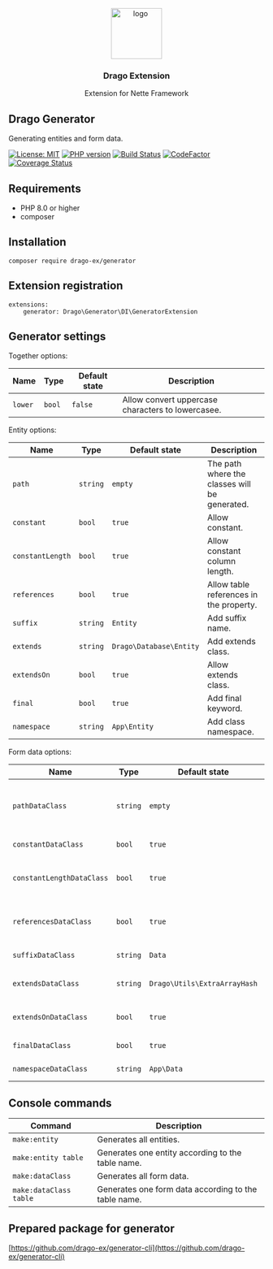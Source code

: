 <p align="center">
  <img src="https://avatars0.githubusercontent.com/u/11717487?s=400&u=40ecb522587ebbcfe67801ccb6f11497b259f84b&v=4" width="100" alt="logo">
</p>

<h3 align="center">Drago Extension</h3>
<p align="center">Extension for Nette Framework</p>

## Drago Generator

Generating entities and form data.

[![License: MIT](https://img.shields.io/badge/License-MIT-yellow.svg)](https://raw.githubusercontent.com/drago-ex/generator/master/license.md)
[![PHP version](https://badge.fury.io/ph/drago-ex%2Fgenerator.svg)](https://badge.fury.io/ph/drago-ex%2Fgenerator)
[![Build Status](https://travis-ci.org/drago-ex/generator.svg?branch=master)](https://travis-ci.org/drago-ex/generator)
[![CodeFactor](https://www.codefactor.io/repository/github/drago-ex/generator/badge)](https://www.codefactor.io/repository/github/drago-ex/generator)
[![Coverage Status](https://coveralls.io/repos/github/drago-ex/generator/badge.svg?branch=master)](https://coveralls.io/github/drago-ex/generator?branch=master)

## Requirements

- PHP 8.0 or higher
- composer

## Installation

```
composer require drago-ex/generator
```

## Extension registration

```neon
extensions:
	generator: Drago\Generator\DI\GeneratorExtension
```

## Generator settings

Together options:

| Name                | Type             | Default state                | Description
| --------------------| ---------------- | -----------------------------| ------------------------------------------------- |
| `lower`             | `bool`           | `false`                      | Allow convert uppercase characters to lowercasee. |

Entity options:

| Name                | Type             | Default state                | Description
| --------------------| ---------------- | -----------------------------| --------------------------------------------- |
| `path`              | `string`         | `empty`                      | The path where the classes will be generated. |
| `constant`          | `bool`           | `true`                       | Allow constant.                               |
| `constantLength`    | `bool`           | `true`                       | Allow constant column length.                 |
| `references`        | `bool`           | `true`                       | Allow table references in the property.       |
| `suffix`            | `string`         | `Entity`                     | Add suffix name.                              |
| `extends`           | `string`         | `Drago\Database\Entity`      | Add extends class.                            |
| `extendsOn`         | `bool`           | `true`                       | Allow extends class.                          |
| `final    `         | `bool`           | `true`                       | Add final keyword.                            |
| `namespace`         | `string`         | `App\Entity`                 | Add class namespace.                          |

Form data options:

| Name                      | Type             | Default state                | Description
| --------------------------| ---------------- | -----------------------------| --------------------------------------------- |
| `pathDataClass`           | `string`         | `empty`                      | The path where the classes will be generated. |
| `constantDataClass`       | `bool`           | `true`                       | Allow constant.                               |
| `constantLengthDataClass` | `bool`           | `true`                       | Allow constant column length.                 |
| `referencesDataClass`     | `bool`           | `true`                       | Allow table references in the property.       |
| `suffixDataClass`         | `string`         | `Data`                       | Add suffix name.                              |
| `extendsDataClass`        | `string`         | `Drago\Utils\ExtraArrayHash` | Add extends class.                            |
| `extendsOnDataClass`      | `bool`           | `true`                       | Allow extends class.                          |
| `finalDataClass`          | `bool`           | `true`                       | Add final keyword.                            |
| `namespaceDataClass `     | `string`         | `App\Data`                   | Add class namespace.                          |

## Console commands

| Command                | Description
| ---------------------- | -----------------------------------------------------|
| `make:entity`          | Generates all entities.                              |
| `make:entity table`    | Generates one entity according to the table name.    |
| `make:dataClass`       | Generates all form data.                             |
| `make:dataClass table` | Generates one form data according to the table name. |

## Prepared package for generator

[https://github.com/drago-ex/generator-cli](https://github.com/drago-ex/generator-cli)
